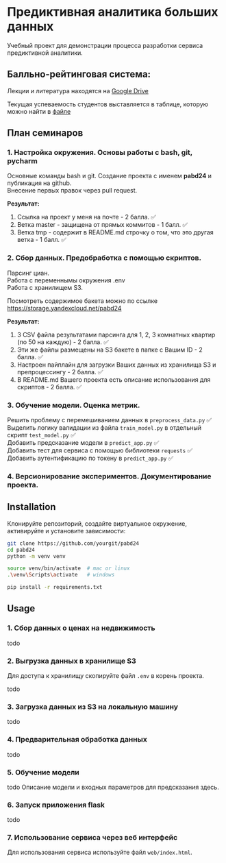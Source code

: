 # Предиктивная аналитика больших данных 

Учебный проект для демонстрации процесса разработки сервиса предиктивной аналитики. 

## Балльно-рейтинговая система:  

Лекции и литература находятся на [Google Drive](https://drive.google.com/drive/folders/1cUry7oySkAJ5OB5lMGQcMceTO2nWxUHT?usp=drive_link)  

Текущая успеваемость студентов выставляется в таблице, которую можно найти в [файле](docs/results.csv)

## План семинаров

### 1. Настройка окружения. Основы работы с bash, git, pycharm
Основные команды bash и git. 
Создание проекта с именем **pabd24** и публикация на github.  
Внесение первых правок через pull request.  

**Результат:**  
1. Cсылка на проект у меня на почте - 2 балла. ✅
2. Ветка master - защищена от прямых коммитов - 1 балл. ✅
3. Ветка tmp - содержит в README.md строчку о том, что это другая ветка - 1 балл. ✅

### 2. Сбор данных. Предобработка с помощью скриптов.  
Парсинг циан.  
Работа с переменнымы окружения .env  
Работа с хранилищем S3.  

Посмотреть содержимое бакета можно по ссылке https://storage.yandexcloud.net/pabd24  

**Результат:**  
1. 3 CSV файла результатами парсинга для 1, 2, 3 комнатных квартир (по 50 на каждую) - 2 балла.  ✅
2. Эти же файлы размещены на S3 бакете в папке с Вашим ID - 2 балла.   ✅
3. Настроен пайплайн для загрузки Ваших данных из хранилища S3 и препроцессингу - 2 балла. ✅  
4. В README.md Вашего проекта  есть описание использования для скриптов - 2 балла.  ✅

### 3. Обучение модели. Оценка метрик. 
  
Решить проблему с перемешиванием данных в `preprocess_data.py`  ✅  
Выделить логику валидации из файла `train_model.py` в отдельный скрипт `test_model.py`  ✅  
Добавить  предсказание модели в `predict_app.py`   ✅  
Добавить тест для сервиса с помощью библиотеки `requests`  ✅  
Добавить  аутентификацию по токену в `predict_app.py` ✅ 

### 4. Версионирование экспериментов. Документирование проекта.
 

## Installation 

Клонируйте репозиторий, создайте виртуальное окружение, активируйте и установите зависимости:  

```sh
git clone https://github.com/yourgit/pabd24
cd pabd24
python -m venv venv

source venv/bin/activate  # mac or linux
.\venv\Scripts\activate   # windows

pip install -r requirements.txt
```

## Usage

### 1. Сбор данных о ценах на недвижимость 
todo  

### 2. Выгрузка данных в хранилище S3 
Для доступа к хранилищу скопируйте файл `.env` в корень проекта.  

todo  

### 3. Загрузка данных из S3 на локальную машину  

todo  

### 4. Предварительная обработка данных  

todo 

### 5. Обучение модели 

todo Описание модели и входных параметров для предсказания здесь.  

### 6. Запуск приложения flask 

todo

### 7. Использование сервиса через веб интерфейс 

Для использования сервиса используйте файл `web/index.html`.  


